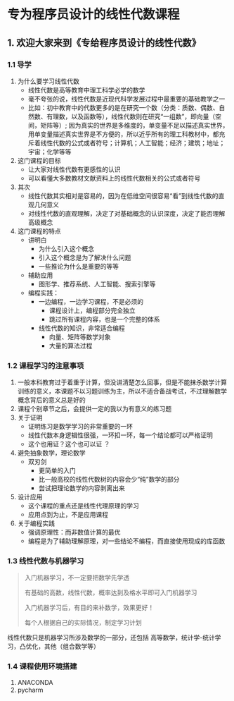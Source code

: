 # 专为程序员设计的线性代数课程

## 1. 欢迎大家来到《专给程序员设计的线性代数》

### 1.1 导学

1. 为什么要学习线性代数
   - 线性代数是高等教育中理工科学必学的数学
   - 毫不夸张的说，线性代数是近现代科学发展过程中最重要的基础教学之一
   - 比如：初中教育中的代数更多的是在研究一个数（分类：质数、偶数、自然数、有理数，以及函数等），线性代数则在研究“一组数”，即向量（空间，矩阵等）; 因为真实的世界是多维度的，单变量不足以描述真实世界，用单变量描述真实世界是不方便的，所以近乎所有的理工科教材中，都充斥着线性代数的公式或者符号；计算机；人工智能；经济；建筑；地址；宇宙；化学等等
2. 这门课程的目标
   - 让大家对线性代数有更感性的认识
   - 可以看懂大多数教材文献资料上的线性代数相关的公式或者符号
3. 其次
   - 线性代数其实相对是容易的，因为在低维空间很容易“看”到线性代数的直观几何意义
   - 对线性代数的直观理解，决定了对基础概念的认识深度，决定了能否理解高级概念
4. 这门课程的特点
   - 讲明白
     - 为什么引入这个概念
     - 引入这个概念是为了解决什么问题
     - 一些推论为什么是重要的等等
   - 辅助应用
     - 图形学、推荐系统、人工智能、搜索引擎等
   - 编程实践：
     - 一边编程，一边学习课程，不是必须的
       - 课程设计上，编程部分完全独立
       - 跳过所有课程内容，也是一个完整的体系
     - 线性代数的知识，非常适合编程
       - 向量、矩阵等数学对象
       - 大量的算法过程

### 1.2 课程学习的注意事项

1. 一般本科教育过于着重于计算，但没讲清楚怎么回事，但是不能抹杀数学计算训练的意义，本课题不以习题训练为主，所以不适合备战考试，不过理解数学概念背后的意义总是好的
2. 课程个别章节之后，会提供一定的我以为有意义的练习题
3. 关于证明
   - 证明练习是数学学习的非常重要的一环
   - 线性代数本身逻辑性很强，一环扣一环，每一个结论都可以严格证明
   - 这个也用证？这个也可以证 ？
4. 避免抽象数学，理论数学
   - 双刃剑
     - 更简单的入门
     - 比一般高校的线性代数树的内容会少“纯”数学的部分
     - 尝试把理论数学的内容剥离出来
5. 设计应用
   - 这个课程的重点还是线性代理原理的学习
   - 应用点到为止，不是应用课程
6. 关于编程实践
   - 强调原理性：而非数值计算的最优
   - 编程是为了辅助理解原理，对一些结论不编程，而直接使用现成的库函数

### 1.3 线性代数与机器学习

> 入门机器学习，不一定要把数学先学透
>
> 有基础的高数，线性代数，概率达到及格水平即可入门机器学习
>
> 入门机器学习后，有目的来补数学，效果更好！
>
> 每个人根据自己的实际情况，制定学习计划

线性代数只是机器学习所涉及数学的一部分，还包括 高等数学，统计学-统计学习，凸优化，其他（组合数学等）

### 1.4 课程使用环境搭建

1. ANACONDA
2. pycharm
